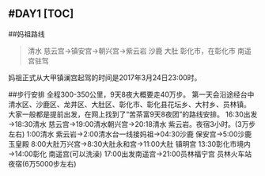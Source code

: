 #DAY1
[TOC]
-------
##妈祖路线
>清水  慈云宫→镇安宫→朝兴宫→紫云岩
> 沙鹿
> 大肚
> 彰化市，在彰化市  南遥宫驻驾

妈祖正式从大甲镇澜宫起驾的时间是2017年3月24日23:00时。


##步行安排
全程300-350公里，9天8夜大概要走40万步。
第一天会沿途经台中清水区、沙鹿区、龙井区、大肚区、彰化市、彰化县花坛乡、大村乡、员林镇。
大家一般都是提前出发，在网上找到了“苦茶富9天8夜团”的路线安排。
16:30出发→18:30清水 慈云宫→19:00清水朝兴宫→20:18清水 紫云岩。夜宿3小时。(3万步左右)
1:00清水 紫云岩→2:00清水台一线接妈祖→04:30沙鹿 保安宫→5:00沙鹿 玉皇殿
8:00大肚万兴宫→8:30大肚永和宫→11:00大肚 镇明宫
13:30彰化市境内→14:00彰化  南遥宫(可以洗澡)
17:00出发南遥宫→21:00员林福宁宫
员林火车站夜宿(6万5000步左右)





